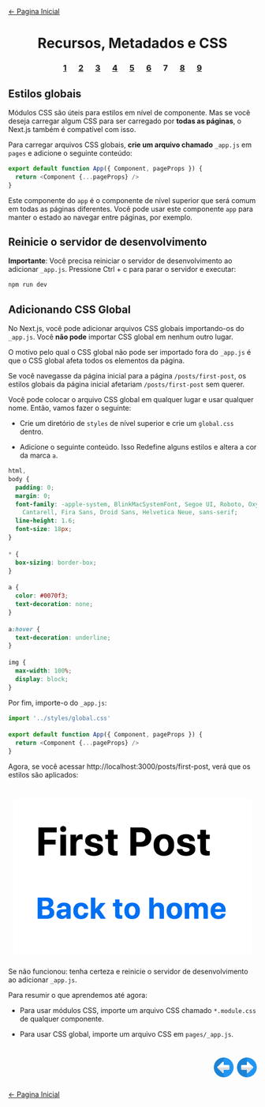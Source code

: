 [← Pagina Inicial](../../../README.md#basico)

<h1 align="center">Recursos, Metadados e CSS</h1>

<h3 align="center">
<a href="./1.md" style="margin:0 10px;">1</a>
<a href="./2.md" style="margin:0 10px;">2</a>
<a href="./3.md" style="margin:0 10px;">3</a>
<a href="./4.md" style="margin:0 10px;">4</a>
<a href="./5.md" style="margin:0 10px;">5</a>
<a href="./6.md" style="margin:0 10px;">6</a>
<spam style="margin:0 10px;">7</spam>
<a href="./8.md" style="margin:0 10px;">8</a>
<a href="./9.md" style="margin:0 10px;">9</a>
</h3>

## Estilos globais

Módulos CSS são úteis para estilos em nível de componente. Mas se você deseja carregar algum CSS para ser carregado por **todas as páginas**, o Next.js também é compatível com isso.

Para carregar arquivos CSS globais, **crie um arquivo chamado** `_app.js` em `pages` e adicione o seguinte conteúdo:

```javascript
export default function App({ Component, pageProps }) {
  return <Component {...pageProps} />
}
```

Este componente do `app` é o componente de nível superior que será comum em todas as páginas diferentes. Você pode usar este componente `app` para manter o estado ao navegar entre páginas, por exemplo.

## Reinicie o servidor de desenvolvimento

**Importante**: Você precisa reiniciar o servidor de desenvolvimento ao adicionar `_app.js`. Pressione Ctrl + c para parar o servidor e executar:

```bash
npm run dev
```

## Adicionando CSS Global

No Next.js, você pode adicionar arquivos CSS globais importando-os do `_app.js`. Você **não pode** importar CSS global em nenhum outro lugar.

O motivo pelo qual o CSS global não pode ser importado fora do `_app.js` é que o CSS global afeta todos os elementos da página.

Se você navegasse da página inicial para a página `/posts/first-post`, os estilos globais da página inicial afetariam `/posts/first-post` sem querer.

Você pode colocar o arquivo CSS global em qualquer lugar e usar qualquer nome. Então, vamos fazer o seguinte:

  - Crie um diretório de `styles` de nível superior e crie um `global.css` dentro.

  - Adicione o seguinte conteúdo. Isso Redefine alguns estilos e altera a cor da marca `a`.

```css
html,
body {
  padding: 0;
  margin: 0;
  font-family: -apple-system, BlinkMacSystemFont, Segoe UI, Roboto, Oxygen, Ubuntu,
    Cantarell, Fira Sans, Droid Sans, Helvetica Neue, sans-serif;
  line-height: 1.6;
  font-size: 18px;
}

* {
  box-sizing: border-box;
}

a {
  color: #0070f3;
  text-decoration: none;
}

a:hover {
  text-decoration: underline;
}

img {
  max-width: 100%;
  display: block;
}
```

Por fim, importe-o do `_app.js`:

```javascript
import '../styles/global.css'

export default function App({ Component, pageProps }) {
  return <Component {...pageProps} />
}
```

Agora, se você acessar http://localhost:3000/posts/first-post, verá que os estilos são aplicados:

<h1 align="center"><img src="../../../images/global-styles.png"></h1>

Se não funcionou: tenha certeza e reinicie o servidor de desenvolvimento ao adicionar `_app.js`.

Para resumir o que aprendemos até agora:

  - Para usar módulos CSS, importe um arquivo CSS chamado `*.module.css` de qualquer componente.

  - Para usar CSS global, importe um arquivo CSS em `pages/_app.js`.

<h1 align="right">
<a href="./6.md"><img src="../../../images/previous-arrow.svg" alt="next-arrow" width="40px"></a>
<a href="./8.md"><img src="../../../images/next-arrow.svg" alt="next-arrow" width="40px"></a>
</h1>

[← Pagina Inicial](../../../README.md#basico)